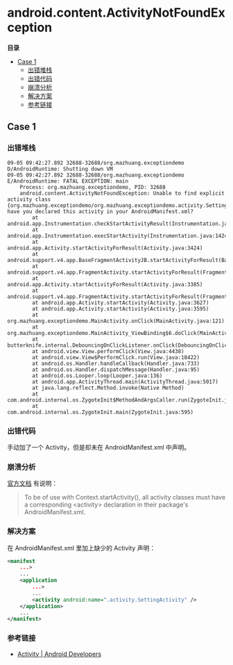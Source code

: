 # android.content.ActivityNotFoundException

**目录**

<!-- vim-markdown-toc GFM -->

* [Case 1](#case-1)
    * [出错堆栈](#出错堆栈)
    * [出错代码](#出错代码)
    * [崩溃分析](#崩溃分析)
    * [解决方案](#解决方案)
    * [参考链接](#参考链接)

<!-- vim-markdown-toc -->

## Case 1

### 出错堆栈

```
09-05 09:42:27.892 32688-32688/org.mazhuang.exceptiondemo D/AndroidRuntime: Shutting down VM
09-05 09:42:27.892 32688-32688/org.mazhuang.exceptiondemo E/AndroidRuntime: FATAL EXCEPTION: main
    Process: org.mazhuang.exceptiondemo, PID: 32688
    android.content.ActivityNotFoundException: Unable to find explicit activity class {org.mazhuang.exceptiondemo/org.mazhuang.exceptiondemo.activity.SettingActivity}; have you declared this activity in your AndroidManifest.xml?
        at android.app.Instrumentation.checkStartActivityResult(Instrumentation.java:1628)
        at android.app.Instrumentation.execStartActivity(Instrumentation.java:1424)
        at android.app.Activity.startActivityForResult(Activity.java:3424)
        at android.support.v4.app.BaseFragmentActivityJB.startActivityForResult(BaseFragmentActivityJB.java:54)
        at android.support.v4.app.FragmentActivity.startActivityForResult(FragmentActivity.java:75)
        at android.app.Activity.startActivityForResult(Activity.java:3385)
        at android.support.v4.app.FragmentActivity.startActivityForResult(FragmentActivity.java:708)
        at android.app.Activity.startActivity(Activity.java:3627)
        at android.app.Activity.startActivity(Activity.java:3595)
        at org.mazhuang.exceptiondemo.MainActivity.onClick(MainActivity.java:121)
        at org.mazhuang.exceptiondemo.MainActivity_ViewBinding$6.doClick(MainActivity_ViewBinding.java:83)
        at butterknife.internal.DebouncingOnClickListener.onClick(DebouncingOnClickListener.java:22)
        at android.view.View.performClick(View.java:4438)
        at android.view.View$PerformClick.run(View.java:18422)
        at android.os.Handler.handleCallback(Handler.java:733)
        at android.os.Handler.dispatchMessage(Handler.java:95)
        at android.os.Looper.loop(Looper.java:136)
        at android.app.ActivityThread.main(ActivityThread.java:5017)
        at java.lang.reflect.Method.invoke(Native Method)
        at com.android.internal.os.ZygoteInit$MethodAndArgsCaller.run(ZygoteInit.java:779)
        at com.android.internal.os.ZygoteInit.main(ZygoteInit.java:595)
```

### 出错代码

手动加了一个 Activity，但是却未在 AndroidManifest.xml 中声明。

### 崩溃分析

[官方文档][1] 有说明：

> To be of use with Context.startActivity(), all activity classes must have a corresponding \<activity\> declaration in their package's AndroidManifest.xml.

### 解决方案

在 AndroidManifest.xml 里加上缺少的 Activity 声明：

```xml
<manifest
    ...>
    ...
    <application
        ...>
        ...
        <activity android:name=".activity.SettingActivity" />
    </application>
    ...
</manifest>
```

### 参考链接

* [Activity \| Android Developers][1]

[1]: https://developer.android.com/reference/android/app/Activity.html
